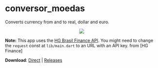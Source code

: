 # conversor_moedas

Converts currency from and to real, dollar and euro.

<p align="center">
    <img src="https://user-images.githubusercontent.com/44736064/67092342-5a556100-f185-11e9-9af7-1d6ac1f408b9.gif">
</p>


**Note:** This app uses the [HG Brasil Finance API](https://hgbrasil.com/status/finance). You might need to change the `request` const at `lib/main.dart` to an URL with an API key.
from [HG Finance]

**Download**: [Direct](https://github.com/g-otn/flutter-16-apps-course/releases/download/section-14/conversor_moedas.apk) | [Releases](https://github.com/g-otn/flutter-16-apps-course/releases/tag/section-14)
